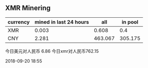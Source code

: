 ## XMR Minering

|currency|mined in last 24 hours|all|in pool|
|---|---|---|---|
|XMR|0.003|0.608|0.4|
|CNY|2.281|463.067|305.175|

今日美元对人民币 6.86	今日xmr对人民币762.15


2018-09-20 18:55